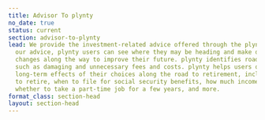 ```yaml
---
title: Advisor To plynty
no_date: true
status: current
section: advisor-to-plynty
lead: We provide the investment-related advice offered through the plynty app.  Using
  our advice, plynty users can see where they may be heading and make decisions and
  changes along the way to improve their future. plynty identifies roadblocks to success
  such as damaging and unnecessary fees and costs. plynty helps users quantify the
  long-term effects of their choices along the road to retirement, including when
  to retire, when to file for social security benefits, how much income to expect,
  whether to take a part-time job for a few years, and more.
format_class: section-head
layout: section-head
---
```


